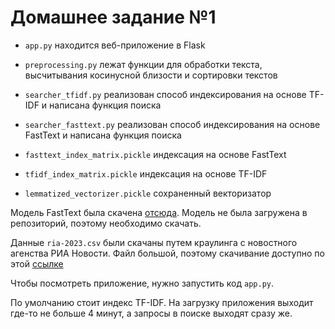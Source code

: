# Домашнее задание №1

- `app.py` находится веб-приложение в Flask

- `preprocessing.py` лежат функции для обработки текста, высчитывания косинусной близости и сортировки текстов

- `searcher_tfidf.py` реализован способ индексирования на основе TF-IDF и написана функция поиска

- `searcher_fasttext.py` реализован способ индексирования на основе FastText и написана функция поиска

- `fasttext_index_matrix.pickle` индексация на основе FastText

- `tfidf_index_matrix.pickle` индексация на основе TF-IDF

- `lemmatized_vectorizer.pickle` сохраненный векторизатор 


Модель FastText была скачена [отсюда](https://dl.fbaipublicfiles.com/fasttext/vectors-crawl/cc.ru.300.bin.gz). Модель не была загружена в репозиторий, поэтому необходимо скачать. 

Данные `ria-2023.csv` были скачаны путем краулинга с новостного агенства РИА Новости. Файл большой, поэтому скачивание доступно по этой [ссылке](https://drive.google.com/file/d/13VCQ_e31I0MWp4Q58pywU6-GT6oz9cKA/view?usp=sharing)

Чтобы посмотреть приложение, нужно запустить код `app.py`. 

По умолчанию стоит индекс TF-IDF. На загрузку приложения выходит где-то не больше 4 минут, а запросы в поиске выходят сразу же. 